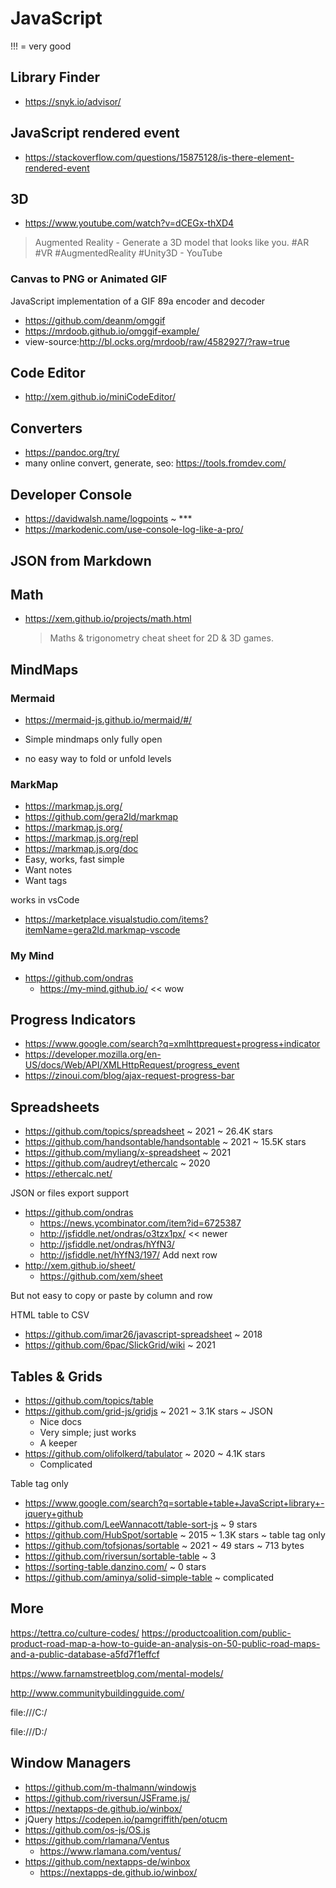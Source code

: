 # JavaScript

!!! = very good

## Library Finder

* https://snyk.io/advisor/


## JavaScript rendered event

* https://stackoverflow.com/questions/15875128/is-there-element-rendered-event


## 3D

* https://www.youtube.com/watch?v=dCEGx-thXD4
> Augmented Reality - Generate a 3D model that looks like you. #AR #VR #AugmentedReality #Unity3D - YouTube

### Canvas to PNG or Animated GIF

JavaScript implementation of a GIF 89a encoder and decoder
* https://github.com/deanm/omggif
* https://mrdoob.github.io/omggif-example/
* view-source:http://bl.ocks.org/mrdoob/raw/4582927/?raw=true


## Code Editor

* http://xem.github.io/miniCodeEditor/


## Converters

* https://pandoc.org/try/
* many online convert, generate, seo: https://tools.fromdev.com/


## Developer Console

* https://davidwalsh.name/logpoints ~ ***
* https://markodenic.com/use-console-log-like-a-pro/


## JSON from Markdown



## Math

* https://xem.github.io/projects/math.html
	> Maths & trigonometry cheat sheet for 2D & 3D games.


## MindMaps


### Mermaid

* https://mermaid-js.github.io/mermaid/#/

* Simple mindmaps only fully open
* no easy way to fold or unfold levels


### MarkMap

* https://markmap.js.org/
* https://github.com/gera2ld/markmap
* https://markmap.js.org/
* https://markmap.js.org/repl
* https://markmap.js.org/doc
* Easy, works, fast simple
* Want notes
* Want tags

works in vsCode

* https://marketplace.visualstudio.com/items?itemName=gera2ld.markmap-vscode


### My Mind

* https://github.com/ondras
	* https://my-mind.github.io/ << wow


## Progress Indicators

* https://www.google.com/search?q=xmlhttprequest+progress+indicator
* https://developer.mozilla.org/en-US/docs/Web/API/XMLHttpRequest/progress_event
* https://zinoui.com/blog/ajax-request-progress-bar

## Spreadsheets

* https://github.com/topics/spreadsheet ~ 2021 ~ 26.4K stars
* https://github.com/handsontable/handsontable ~ 2021 ~ 15.5K stars
* https://github.com/myliang/x-spreadsheet ~ 2021
* https://github.com/audreyt/ethercalc ~ 2020
* https://ethercalc.net/

JSON or files export support

* https://github.com/ondras
	* https://news.ycombinator.com/item?id=6725387
	* http://jsfiddle.net/ondras/o3tzx1px/ << newer
	* http://jsfiddle.net/ondras/hYfN3/
	* http://jsfiddle.net/hYfN3/197/ Add next row
* http://xem.github.io/sheet/
	* https://github.com/xem/sheet

But not easy to copy or paste by column and row

HTML table to CSV

* https://github.com/imar26/javascript-spreadsheet ~ 2018
* https://github.com/6pac/SlickGrid/wiki ~ 2021


## Tables & Grids

* https://github.com/topics/table
* https://github.com/grid-js/gridjs ~ 2021 ~ 3.1K stars ~ JSON
	* Nice docs
	* Very simple; just works
	* A keeper
* https://github.com/olifolkerd/tabulator ~ 2020 ~  4.1K stars
	* Complicated

Table tag only

* https://www.google.com/search?q=sortable+table+JavaScript+library+-jquery+github
* https://github.com/LeeWannacott/table-sort-js ~ 9 stars
* https://github.com/HubSpot/sortable ~ 2015 ~ 1.3K stars ~ table tag only
* https://github.com/tofsjonas/sortable ~ 2021 ~ 49 stars ~ 713 bytes
* https://github.com/riversun/sortable-table ~ 3
* https://sorting-table.danzino.com/ ~ 0 stars
* https://github.com/aminya/solid-simple-table ~ complicated


## More

https://tettra.co/culture-codes/
https://productcoalition.com/public-product-road-map-a-how-to-guide-an-analysis-on-50-public-road-maps-and-a-public-database-a5fd7f1effcf

https://www.farnamstreetblog.com/mental-models/


http://www.communitybuildingguide.com/

file:///C:/

file:///D:/


## Window Managers

* https://github.com/m-thalmann/windowjs
* https://github.com/riversun/JSFrame.js/
* https://nextapps-de.github.io/winbox/
* jQuery https://codepen.io/pamgriffith/pen/otucm
* https://github.com/os-js/OS.js
* https://github.com/rlamana/Ventus
	* https://www.rlamana.com/ventus/
* https://github.com/nextapps-de/winbox
	* https://nextapps-de.github.io/winbox/

